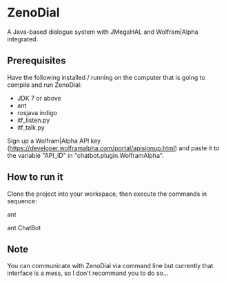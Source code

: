 ZenoDial
========
A Java-based dialogue system with JMegaHAL and Wolfram|Alpha integrated.


Prerequisites
-------------
Have the following installed / running on the computer that is going to compile and run ZenoDial:
- JDK 7 or above
- ant
- rosjava indigo
- itf_listen.py
- itf_talk.py

Sign up a Wolfram|Alpha API key (https://developer.wolframalpha.com/portal/apisignup.html) and paste it to the variable "API_ID" in "chatbot.plugin.WolframAlpha".


How to run it
-------------
Clone the project into your workspace, then execute the commands in sequence:

ant

ant ChatBot


Note
----
You can communicate with ZenoDial via command line but currently that interface is a mess, so I don't recommand you to do so...
